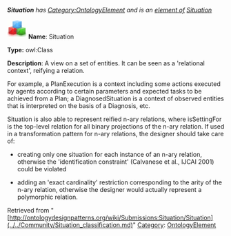 ___Situation__ has [Category:OntologyElement](../../Category/OntologyElement.md "Category:OntologyElement") and is an [element of](../../Property/ElementOf.md "Property:ElementOf") [Situation](../../Submissions/Situation.md "Submissions:Situation")_


  




[![Class](../../images/thumb/2/27/Class.gif/45px-Class.gif)](../../Image/Class.gif.md "Class")
__Name__: Situation 


__Type:__ owl:Class 


__Description__: A view on a set of entities. It can be seen as a 'relational context', reifying a relation.


For example, a PlanExecution is a context including some actions executed by agents according to certain parameters and expected tasks to be achieved from a Plan; a DiagnosedSituation is a context of observed entities that is interpreted on the basis of a Diagnosis, etc.


Situation is also able to represent reified n-ary relations, where isSettingFor is the top-level relation for all binary projections of the n-ary relation. If used in a transformation pattern for n-ary relations, the designer should take care of:


- creating only one situation for each instance of an n-ary relation, otherwise the 'identification constraint' (Calvanese et al., IJCAI 2001) could be violated


- adding an 'exact cardinality' restriction corresponding to the arity of the n-ary relation, otherwise the designer would actually represent a polymorphic relation. 





Retrieved from "[http://ontologydesignpatterns.org/wiki/Submissions:Situation/Situation](../../Community/Situation_classification.md)"
 [Category](http://ontologydesignpatterns.org/wiki/Special:Categories "Special:Categories"): [OntologyElement](../../Category/OntologyElement.md "Category:OntologyElement")